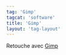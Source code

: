 ```yaml
---
tag: 'Gimp'
tagcat: 'software'
title: 'Gimp'
layout: 'tag-layout'
---
```


Retouche avec [Gimp](http://www.gimp.org/)
